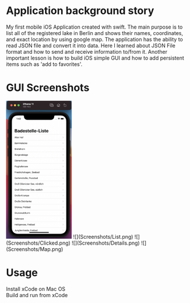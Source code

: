 # Application background story
My first mobile iOS Application created with swift. The main purpose is to list all of the registered lake
            in Berlin and shows
            their names, coordinates, and exact location by using google map. The application has the ability to read
            JSON file and convert it
            into data. Here I learned about JSON File format and how to send and receive information to/from it. Another
            important lesson is
            how to build iOS simple GUI and how to add persistent items such as 'add to favorites'.

# GUI Screenshots
<img src="Screenshots/List.png" style="width: 180px">
![](Screenshots/List.png)
![](Screenshots/Clicked.png)
![](Screenshots/Details.png)
![](Screenshots/Map.png)

# Usage
Install xCode on Mac OS             
Build and run from xCode            
